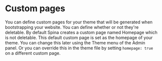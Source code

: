 # Custom pages

You can define custom pages for your theme that will be generated when bootstrapping your website. You can define whether or not they're deletable. By default Spina creates a custom page named Homepage which is not deletable. This default custom page is set as the homepage of your theme. You can change this later using the Theme menu of the Admin panel. Or you can override this in the theme file by setting `homepage: true` on a different custom page.
